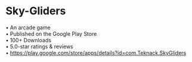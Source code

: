 # Sky-Gliders
• An arcade game <br>
• Published on the Google Play Store <br>
• 100+ Downloads <br>
• 5.0-star ratings &amp; reviews <br>
• https://play.google.com/store/apps/details?id=com.Teknack.SkyGliders
